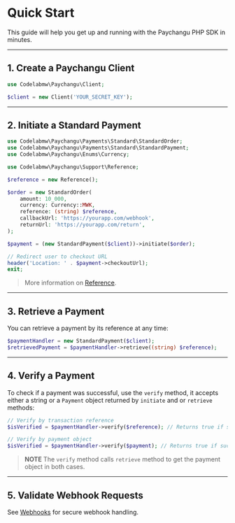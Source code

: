 # Quick Start

This guide will help you get up and running with the Paychangu PHP SDK in minutes.

---

## 1. Create a Paychangu Client

```php
use Codelabmw\Paychangu\Client;

$client = new Client('YOUR_SECRET_KEY');
```

---

## 2. Initiate a Standard Payment

```php
use Codelabmw\Paychangu\Payments\Standard\StandardOrder;
use Codelabmw\Paychangu\Payments\Standard\StandardPayment;
use Codelabmw\Paychangu\Enums\Currency;

use Codelabmw\Paychangu\Support\Reference;

$reference = new Reference();

$order = new StandardOrder(
    amount: 10_000,
    currency: Currency::MWK,
    reference: (string) $reference,
    callbackUrl: 'https://yourapp.com/webhook',
    returnUrl: 'https://yourapp.com/return',
);

$payment = (new StandardPayment($client))->initiate($order);

// Redirect user to checkout URL
header('Location: ' . $payment->checkoutUrl);
exit;
```

> More information on [Reference](reference.md).

---

## 3. Retrieve a Payment

You can retrieve a payment by its reference at any time:

```php
$paymentHandler = new StandardPayment($client);
$retrievedPayment = $paymentHandler->retrieve((string) $reference);
```

---

## 4. Verify a Payment

To check if a payment was successful, use the `verify` method, it accepts either a string or a `Payment` object returned by `initiate` and or `retrieve` methods:

```php
// Verify by transaction reference
$isVerified = $paymentHandler->verify($reference); // Returns true if successful

// Verify by payment object
$isVerified = $paymentHandler->verify($payment); // Returns true if successful
```

> **NOTE** The `verify` method calls `retrieve` method to get the payment object in both cases.

---

## 5. Validate Webhook Requests

See [Webhooks](webhooks.md) for secure webhook handling.
